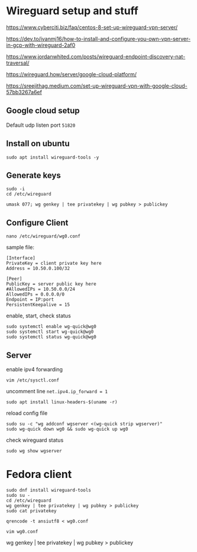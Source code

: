 # Wireguard setup and stuff
https://www.cyberciti.biz/faq/centos-8-set-up-wireguard-vpn-server/

https://dev.to/ivanmj16/how-to-install-and-configure-you-own-vpn-server-in-gcp-with-wireguard-2af0

https://www.jordanwhited.com/posts/wireguard-endpoint-discovery-nat-traversal/

https://wireguard.how/server/google-cloud-platform/


https://sreejithag.medium.com/set-up-wireguard-vpn-with-google-cloud-57bb3267a6ef

## Google cloud setup
Default udp listen port `51820`
 


## Install on ubuntu
```
sudo apt install wireguard-tools -y
```



## Generate keys

```
sudo -i
cd /etc/wireguard
```
```
umask 077; wg genkey | tee privatekey | wg pubkey > publickey
```

## Configure Client
```
nano /etc/wireguard/wg0.conf
```

sample file:
```
[Interface]
PrivateKey = client private key here
Address = 10.50.0.100/32
 
[Peer]
PublicKey = server public key here
#AllowedIPs = 10.50.0.0/24
AllowedIPs = 0.0.0.0/0
Endpoint = IP:port
PersistentKeepalive = 15
```

enable, start, check status
```
sudo systemctl enable wg-quick@wg0
sudo systemctl start wg-quick@wg0
sudo systemctl status wg-quick@wg0
```

## Server

enable ipv4 forwarding
```
vim /etc/sysctl.conf
```
uncomment line `net.ipv4.ip_forward = 1`

```
sudo apt install linux-headers-$(uname -r)
```

reload config file
```
sudo su -c "wg addconf wgserver <(wg-quick strip wgserver)"
sudo wg-quick down wg0 && sudo wg-quick up wg0
```

check wireguard status
```
sudo wg show wgserver
```


# Fedora client
```
sudo dnf install wireguard-tools
sudo su -
cd /etc/wireguard
wg genkey | tee privatekey | wg pubkey > publickey
sudo cat privatekey

qrencode -t ansiutf8 < wg0.conf
```

```
vim wg0.conf
```

wg genkey | tee privatekey | wg pubkey > publickey